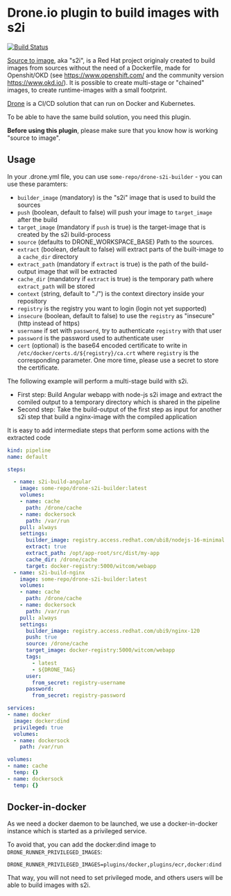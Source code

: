 # Drone.io plugin to build images with s2i

[![Build Status](https://drone-gh-01.witcom.services/api/badges/witcom-gmbh/drone-s2i-builder/status.svg?ref=refs/heads/main)](https://drone-gh-01.witcom.services/witcom-gmbh/drone-s2i-builder)

[Source to image](https://github.com/openshift/source-to-image), aka "s2i", is a Red Hat project originaly created to build images from sources without the need of a Dockerfile, made for Openshit/OKD (see https://www.openshift.com/ and the community version https://www.okd.io/). It is possible to create multi-stage or "chained" images, to create runtime-images with a small footprint. 

[Drone](https://drone.io) is a CI/CD solution that can run on Docker and Kubernetes.

To be able to have the same build solution, you need this plugin.

**Before using this plugin**, please make sure that you know how is working "source to image".

## Usage

In your .drone.yml file, you can use `some-repo/drone-s2i-builder` - you can use these paramters:

- `builder_image` (mandatory) is the "s2i" image that is used to build the sources
- `push` (boolean, default to false) will push your image to `target_image` after the build
- `target_image` (mandatory if `push` is true) is the target-image that is created by the s2i build-process 
- `source` (defaults to DRONE_WORKSPACE_BASE) Path to the sources. 
- `extract` (boolean, default to false) will extract parts of the built-image to a `cache_dir` directory
- `extract_path` (mandatory if `extract` is true) is the path of the build-output image that will be extracted 
- `cache_dir` (mandatory if `extract` is true) is the temporary path where `extract_path` will be stored
- `context` (string, default to "./") is the context directory inside your repository
- `registry` is the registry you want to login (login not yet supported)
- `insecure` (boolean, default to false) to use the `registry` as "insecure" (http instead of https)
- `username` if set with `password`, try to authenticate `registry` with that user
- `password` is the password used to authenticate user 
- `cert` (optional) is the base64 encoded certificate to write in `/etc/docker/certs.d/${registry}/ca.crt` where `registry` is the corresponding parameter. One more time, please use a secret to store the certificate.

The following example will perform a multi-stage build with s2i. 

* First step: Build Angular webapp with node-js s2i image and extract the comiled output to a temporary directory which is shared in the pipeline
* Second step: Take the build-output of the first step as input for another s2i step that build a nginx-image with the compiled application

It is easy to add intermediate steps that perform some actions with the extracted code

```yaml
kind: pipeline
name: default

steps:

  - name: s2i-build-angular
    image: some-repo/drone-s2i-builder:latest
    volumes:
    - name: cache
      path: /drone/cache
    - name: dockersock
      path: /var/run
    pull: always
    settings:
      builder_image: registry.access.redhat.com/ubi8/nodejs-16-minimal:1-14 
	  extract: true
	  extract_path: /opt/app-root/src/dist/my-app
	  cache_dir: /drone/cache
      target: docker-registry:5000/witcom/webapp
  - name: s2i-build-nginx
    image: some-repo/drone-s2i-builder:latest
    volumes:
    - name: cache
      path: /drone/cache
    - name: dockersock
      path: /var/run
    pull: always
    settings:
      builder_image: registry.access.redhat.com/ubi9/nginx-120
	  push: true
	  source: /drone/cache
      target_image: docker-registry:5000/witcom/webapp
      tags:
        - latest
        - ${DRONE_TAG}
      user:
        from_secret: registry-username
      password:
        from_secret: registry-password

services:
- name: docker
  image: docker:dind
  privileged: true
  volumes:
  - name: dockersock
    path: /var/run

volumes:
- name: cache
  temp: {}
- name: dockersock
  temp: {}
```

## Docker-in-docker

As we need a docker daemon to be launched, we use a docker-in-docker instance which is started as a privileged service.

To avoid that, you can add the docker:dind image to `DRONE_RUNNER_PRIVILEGED_IMAGES`:

```
DRONE_RUNNER_PRIVILEGED_IMAGES=plugins/docker,plugins/ecr,docker:dind
```

That way, you will not need to set privileged mode, and others users will be able to build images with s2i.